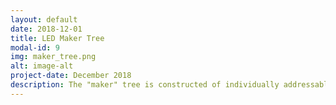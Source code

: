```yaml
---
layout: default
date: 2018-12-01
title: LED Maker Tree
modal-id: 9
img: maker_tree.png
alt: image-alt
project-date: December 2018
description: The "maker" tree is constructed of individually addressable RGB LEDs, providing a fun 3d screen to display festive animations. Driven by a single raspberry Pi and three Fadecandy LED controllers, this display was a big hit with children and adults alike!<br><br>A detailed writeup is availabe on <a href="https://www.instructables.com/RGB-LED-Maker-Tree/">Instructables</a>.
---
```

